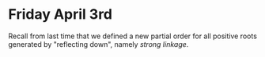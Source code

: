# Friday April 3rd

Recall from last time that we defined a new partial order for all positive roots generated by "reflecting down", namely *strong linkage*.
